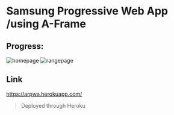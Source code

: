 # Samsung Progressive Web App /using A-Frame

## Progress:
![homepage](https://i.imgur.com/wfmTUrF.png)
![rangepage](https://i.imgur.com/KLLXQQ6.png)


## Link
https://arpwa.herokuapp.com/
> Deployed through Heroku
